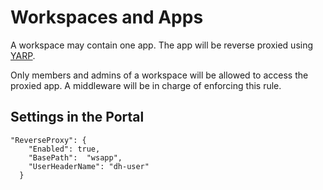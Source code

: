 # Workspaces and Apps

A workspace may contain one app. The app will be reverse proxied using [YARP](https://microsoft.github.io/reverse-proxy/).

Only members and admins of a workspace will be allowed to access the proxied app. A middleware will be in charge of enforcing this rule.

## Settings in the Portal

```
"ReverseProxy": {
    "Enabled": true,
    "BasePath":  "wsapp",
    "UserHeaderName": "dh-user"
  }  
```